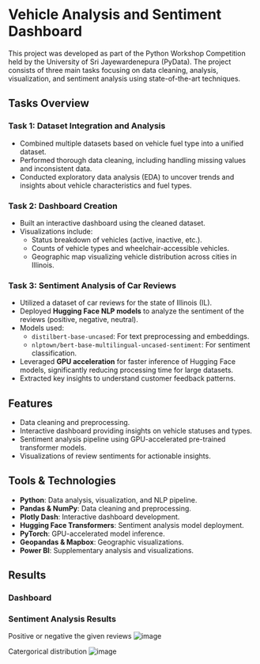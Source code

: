 # Vehicle Analysis and Sentiment Dashboard  

This project was developed as part of the Python Workshop Competition held by the University of Sri Jayewardenepura (PyData). The project consists of three main tasks focusing on data cleaning, analysis, visualization, and sentiment analysis using state-of-the-art techniques.  

## Tasks Overview  

### Task 1: Dataset Integration and Analysis  
- Combined multiple datasets based on vehicle fuel type into a unified dataset.  
- Performed thorough data cleaning, including handling missing values and inconsistent data.  
- Conducted exploratory data analysis (EDA) to uncover trends and insights about vehicle characteristics and fuel types.  

### Task 2: Dashboard Creation  
- Built an interactive dashboard using the cleaned dataset.  
- Visualizations include:  
  - Status breakdown of vehicles (active, inactive, etc.).  
  - Counts of vehicle types and wheelchair-accessible vehicles.  
  - Geographic map visualizing vehicle distribution across cities in Illinois.  

### Task 3: Sentiment Analysis of Car Reviews  
- Utilized a dataset of car reviews for the state of Illinois (IL).  
- Deployed **Hugging Face NLP models** to analyze the sentiment of the reviews (positive, negative, neutral).  
- Models used:  
  - `distilbert-base-uncased`: For text preprocessing and embeddings.  
  - `nlptown/bert-base-multilingual-uncased-sentiment`: For sentiment classification.  
- Leveraged **GPU acceleration** for faster inference of Hugging Face models, significantly reducing processing time for large datasets.  
- Extracted key insights to understand customer feedback patterns.  

## Features  
- Data cleaning and preprocessing.  
- Interactive dashboard providing insights on vehicle statuses and types.  
- Sentiment analysis pipeline using GPU-accelerated pre-trained transformer models.  
- Visualizations of review sentiments for actionable insights.  

## Tools & Technologies  
- **Python**: Data analysis, visualization, and NLP pipeline.  
- **Pandas & NumPy**: Data cleaning and preprocessing.  
- **Plotly Dash**: Interactive dashboard development.  
- **Hugging Face Transformers**: Sentiment analysis model deployment.  
- **PyTorch**: GPU-accelerated model inference.  
- **Geopandas & Mapbox**: Geographic visualizations.  
- **Power BI**: Supplementary analysis and visualizations.  


## Results 
### Dashboard





### Sentiment Analysis Results

Positive or negative the given reviews
![image](https://github.com/user-attachments/assets/d63a19ba-b80b-4c6d-a310-5d814b504b8c)

Catergorical distribution
![image](https://github.com/user-attachments/assets/2999fb12-496d-4fa6-b5a9-322831f93d7a)


